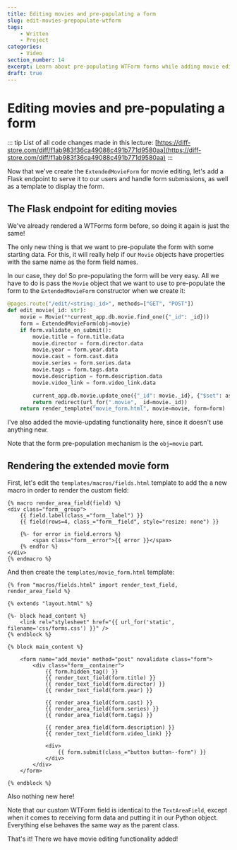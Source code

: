 ```yaml
---
title: Editing movies and pre-populating a form
slug: edit-movies-prepopulate-wtform
tags:
    - Written
    - Project
categories:
    - Video
section_number: 14
excerpt: Learn about pre-populating WTForm forms while adding movie editing functionality to our app.
draft: true
---
```



# Editing movies and pre-populating a form

::: tip
List of all code changes made in this lecture: [https://diff-store.com/diff/f1ab983f36ca49088c491b771d9580aa](https://diff-store.com/diff/f1ab983f36ca49088c491b771d9580aa)
:::

Now that we've create the `ExtendedMovieForm` for movie editing, let's add a Flask endpoint to serve it to our users and handle form submissions, as well as a template to display the form.

## The Flask endpoint for editing movies

We've already rendered a WTForms form before, so doing it again is just the same!

The only new thing is that we want to pre-populate the form with some starting data. For this, it will really help if our `Movie` objects have properties with the same name as the form field names.

In our case, they do! So pre-populating the form will be very easy. All we have to do is pass the `Movie` object that we want to use to pre-populate the form to the `ExtendedMovieForm` constructor when we create it:

```py
@pages.route("/edit/<string:_id>", methods=["GET", "POST"])
def edit_movie(_id: str):
    movie = Movie(**current_app.db.movie.find_one({"_id": _id}))
    form = ExtendedMovieForm(obj=movie)
    if form.validate_on_submit():
        movie.title = form.title.data
        movie.director = form.director.data
        movie.year = form.year.data
        movie.cast = form.cast.data
        movie.series = form.series.data
        movie.tags = form.tags.data
        movie.description = form.description.data
        movie.video_link = form.video_link.data

        current_app.db.movie.update_one({"_id": movie._id}, {"$set": asdict(movie)})
        return redirect(url_for(".movie", _id=movie._id))
    return render_template("movie_form.html", movie=movie, form=form)
```

I've also added the movie-updating functionality here, since it doesn't use anything new.

Note that the form pre-population mechanism is the `obj=movie` part.

## Rendering the extended movie form

First, let's edit the `templates/macros/fields.html` template to add the a new macro in order to render the custom field:

```jinja2
{% macro render_area_field(field) %}
<div class="form__group">
    {{ field.label(class_="form__label") }}
    {{ field(rows=4, class_="form__field", style="resize: none") }}

    {%- for error in field.errors %}
        <span class="form__error">{{ error }}</span>
    {% endfor %}
</div>
{% endmacro %}
```

And then create the `templates/movie_form.html` template:

```jinja2
{% from "macros/fields.html" import render_text_field, render_area_field %}

{% extends "layout.html" %}

{%- block head_content %}
    <link rel="stylesheet" href="{{ url_for('static', filename='css/forms.css') }}" />
{% endblock %}

{% block main_content %}

    <form name="add_movie" method="post" novalidate class="form">
        <div class="form__container">
            {{ form.hidden_tag() }}
            {{ render_text_field(form.title) }}
            {{ render_text_field(form.director) }}
            {{ render_text_field(form.year) }}

            {{ render_area_field(form.cast) }}
            {{ render_area_field(form.series) }}
            {{ render_area_field(form.tags) }}

            {{ render_area_field(form.description) }}
            {{ render_text_field(form.video_link) }}
    
            <div>
                {{ form.submit(class_="button button--form") }}
            </div>
        </div>
    </form>

{% endblock %}
```

Also nothing new here!

Note that our custom WTForm field is identical to the `TextAreaField`, except when it comes to receiving form data and putting it in our Python object. Everything else behaves the same way as the parent class.

That's it! There we have movie editing functionality added!

